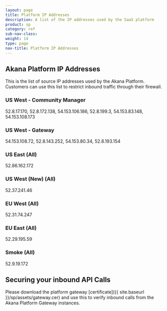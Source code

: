 ```yaml
---
layout: page
title: Platform IP Addresses
description: A list of the IP addresses used by the SaaS platform
product: sp
category: ref
sub-nav-class: 
weight: 14
type: page
nav-title: Platform IP Addresses
---
```


## Akana Platform IP Addresses

This is the list of source IP addresses used by the Akana Platform.  Customers can use this list to restrict inbound traffic through their firewall.

### US West - Community Manager

52.8.17.170, 52.8.172.138, 54.153.106.186, 52.8.199.3, 54.153.83.148, 54.153.108.173

### US West - Gateway

54.153.108.72, 52.8.143.252, 54.153.80.34, 52.8.193.154

### US East (All)

52.86.162.172

### US West (New) (All)

52.37.241.46

### EU West (All)

52.31.74.247

### EU East (All)

52.29.195.59

### Smoke (All)

52.9.19.172

## Securing your inbound API Calls

Please download the platform gateway [certificate]({{ site.baseurl }}/sp/assets/gateway.cer) and use this to verify inbound calls from the Akana Platform Gateway instances.